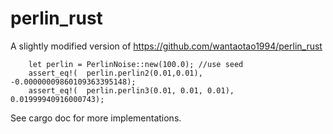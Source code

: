 # perlin_rust


A slightly modified version of https://github.com/wantaotao1994/perlin_rust
``` 
    let perlin = PerlinNoise::new(100.0); //use seed
    assert_eq!(  perlin.perlin2(0.01,0.01), -0.00000009860109363395148);
    assert_eq!(  perlin.perlin3(0.01, 0.01, 0.01), 0.01999940916000743);

```

See cargo doc for more implementations.
